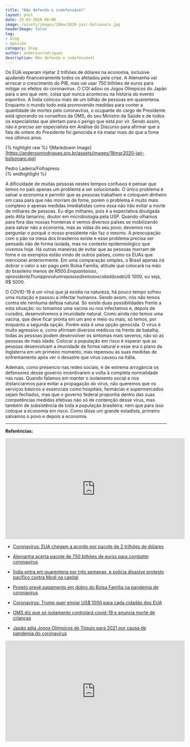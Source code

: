 ```yaml
---
title: "Não defenda o indefensável"
layout: post
date: 25-03-2020 00:00
image: /assets/images/18mar2020-jair-bolsonaro.jpg
headerImage: false
tag:
- blog
- opinião
category: blog
author: andersonrodrigues
description: Não defenda o indefensável
---
```

Os EUA esperam injetar 2 trilhões de dólares na economia, inclusive ajudando financeiramente todos os afetados pela crise. A Alemanha vai arriscar o crescimento do PIB, mas vai usar 750 bilhões de euros para mitigar os efeitos do coronavírus. O COI adiou os Jogos Olímpicos do Japão para o ano que vem, coisa que nunca aconteceu na história do evento esportivo. A Índia colocou mais de um bilhão de pessoas em quarentena. Enquanto o mundo todo está promovendo medidas para conter a quantidade de mortes pelo coronavírus, o ocupante do cargo de Presidente está ignorando os conselhos da OMS, do seu Ministro da Saúde e de todos os especialistas que alertam para o perigo que está por vir. Sendo assim, não é preciso ser especialista em Análise do Discurso para afirmar que a fala de ontem do Presidente foi genocida e irá matar mais do que a fome nos últimos anos.

{% highlight raw %}
![Markdowm Image][https://andersonrodrigues.pro.br/assets/images/18mar2020-jair-bolsonaro.jpg]
<figcaption class="caption">Pedro Ladeira/Folhapress</figcaption>
{% endhighlight %}

A dificuldade de muitas pessoas nestes tempos confusos é pensar que temos no país apenas um problema a ser solucionado. O único problema é salvar a economia e permitir que as pessoas trabalhem e coloquem dinheiro em casa para que não morram de fome, porém o problema é muito mais complexo e apenas medidas imediatistas como essa não irão evitar a morte de milhares de pessoas. Eu digo milhares, pois é a expectativa divulgada pelo Atila Iamarino, doutor em microbiologia pela USP. Quando olhamos para fora das nossas fronteiras e vemos diversos países se mobilizando para salvar não a economia, mas as vidas do seu povo; devemos nos perguntar o porquê o nosso presidente não faz o mesmo. A preocupação com o pão na mesa dos brasileiros existe e esse problema precisa ser pensado não de forma isolada, mas no contexto epidemiológico que vivemos hoje. Há outras maneiras de evitar que as pessoas morram de fome e os exemplos estão vindo de outros países, como os EUAs que mencionei anteriormente. Em uma comparação simples, o Brasil apenas irá dobrar o valor a ser pago pelo Bolsa Família, atitude que colocará na mão do brasileiro menos de R$500. Enquanto isso, o presidente Trump prevê um repasse direto aos cidadãos de US$ 1000, ou seja, R$ 5000.

O COVID-19 é um vírus que já existia na natureza, há pouco tempo sofreu uma mutação e passou a infectar humanos. Sendo assim, nós não temos contra ele nenhuma defesa natural. Só existe duas possibilidades frente a esta situação: ou tomamos uma vacina ou nos infectamos e, depois de curados, desenvolvemos a imunidade natural. Como ainda não temos uma vacina, que deve ficar pronta em um ano e meio ou mais, só temos, por enquanto a segunda opção. Porém esta é uma opção genocida. O vírus é muito agressivo e, como afirmam diversos médicos na frente de batalha, todas as pessoas podem desenvolver os sintomas mais severos, não só as pessoas de mais idade. Colocar a população em risco é esperar que as pessoas desenvolvam a imunidade de forma natural e esse era o plano da Inglaterra em um primeiro momento, mas repensou as suas medidas de enfrentamento após ver o desastre que vírus causou na Itália.

Ademais, como presencio nas redes sociais, é de extrema arrogância os defensores desse governo incentivarem a volta à completa normalidade nas ruas. Quando falamos em manter o isolamento social e nos distanciarmos para evitar a propagação do vírus, não queremos que os serviços básicos e essenciais como hospitais, farmácias e supermercados sejam fechados, mas que o governo federal proponha dentro das suas competências medidas efetivas não só de contenção desse vírus, mas também de subsistência de toda a população brasileira; nem que para isso coloque a economia em risco. Como disse um grande estadista, primeiro salvamos o povo e depois a economia.

---

**Referências:**

<iframe width="560" height="315" src="https://www.youtube.com/embed/5pUNvRXd3nw" frameborder="0" allow="accelerometer; autoplay; encrypted-media; gyroscope; picture-in-picture" allowfullscreen></iframe>

* [Coronavírus: EUA chegam a acordo por pacote de 2 trilhões de dólares](https://veja.abril.com.br/mundo/coronavirus-eua-chegam-a-acordo-por-pacote-de-2-trilhoes-de-dolares/)

* [Alemanha acerta pacote de 750 bilhões de euros para combater coronavírus](https://exame.abril.com.br/economia/alemanha-acerta-pacote-de-750-bilhoes-de-euros-para-combater-coronavirus/)

* [Índia entra em quarentena por três semanas, e polícia dissolve protesto pacífico contra Modi na capital](https://oglobo.globo.com/mundo/india-entra-em-quarentena-por-tres-semanas-policia-dissolve-protesto-pacifico-contra-modi-na-capital-24324993)

* [Projeto prevê pagamento em dobro do Bolsa Família na pandemia de coronavírus](https://www.camara.leg.br/noticias/647492-projeto-preve-pagamento-em-dobro-do-bolsa-familia-na-pandemia-de-coronavirus/)

* [Coronavírus: Trump quer enviar US$ 1000 para cada cidadão dos EUA](https://www.sunoresearch.com.br/noticias/coronavirus-trump-mil-dolares/)

* [OMS diz que só isolamento controlará covid-19 e anuncia morte de crianças](https://noticias.uol.com.br/saude/ultimas-noticias/redacao/2020/03/16/oms-coronavirus.htm)

* [Japão adia Jogos Olímpicos de Tóquio para 2021 por causa de pandemia do coronavírus](https://brasil.elpais.com/esportes/2020-03-24/japao-adia-olimpiada-para-2021-por-causa-de-pandemia-do-coronavirus.html)

<iframe width="560" height="315" src="https://www.youtube.com/embed/zF2pXXJIAGM" frameborder="0" allow="accelerometer; autoplay; encrypted-media; gyroscope; picture-in-picture" allowfullscreen></iframe>
